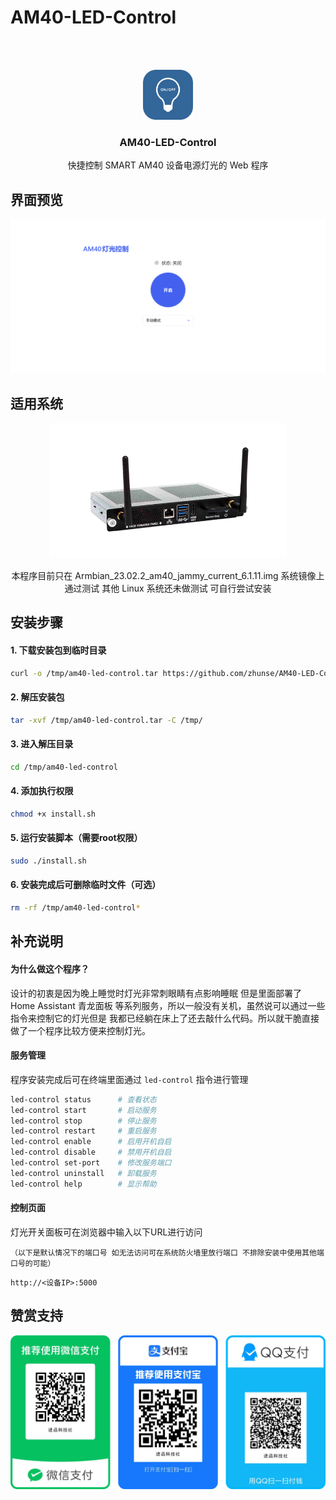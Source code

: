 # AM40-LED-Control
<br/>
<br/>
<p align="center">
    <img src="image/logo.png" alt="Logo" width="80" height="80">
</p>

<h3 align="center">AM40-LED-Control</h3>
<p align="center">
    快捷控制 SMART AM40 设备电源灯光的 Web 程序
</p>

## 界面预览

![](image/Demoa.png)

## 适用系统

<p align="center">
    <img src="image/am40.png" alt="Logo" width="380">
</p>

<p align="center">本程序目前只在 Armbian_23.02.2_am40_jammy_current_6.1.11.img 系统镜像上通过测试 其他 Linux 系统还未做测试 可自行尝试安装</p>

## 安装步骤

#### 1. 下载安装包到临时目录
```bash
curl -o /tmp/am40-led-control.tar https://github.com/zhunse/AM40-LED-Control/releases/download/V1.0/am40-led-control.tar
```

#### 2. 解压安装包
```bash
tar -xvf /tmp/am40-led-control.tar -C /tmp/
```
#### 3. 进入解压目录
```bash
cd /tmp/am40-led-control
```

#### 4. 添加执行权限
```bash
chmod +x install.sh
```

#### 5. 运行安装脚本（需要root权限）
```bash
sudo ./install.sh
```
#### 6. 安装完成后可删除临时文件（可选）
```bash
rm -rf /tmp/am40-led-control*
```

## 补充说明

#### 为什么做这个程序？

设计的初衷是因为晚上睡觉时灯光非常刺眼睛有点影响睡眠 但是里面部署了 Home Assistant 青龙面板 等系列服务，所以一般没有关机，虽然说可以通过一些指令来控制它的灯光但是 我都已经躺在床上了还去敲什么代码。所以就干脆直接做了一个程序比较方便来控制灯光。

#### 服务管理

程序安装完成后可在终端里面通过 `led-control` 指令进行管理

```bash
led-control status      # 查看状态
led-control start       # 启动服务
led-control stop        # 停止服务
led-control restart     # 重启服务
led-control enable      # 启用开机自启
led-control disable     # 禁用开机自启
led-control set-port    # 修改服务端口
led-control uninstall   # 卸载服务
led-control help        # 显示帮助
```
#### 控制页面

灯光开关面板可在浏览器中输入以下URL进行访问

 `（以下是默认情况下的端口号 如无法访问可在系统防火墙里放行端口 不排除安装中使用其他端口号的可能）`

```url
http://<设备IP>:5000
```

## 赞赏支持

![](image/pay.png)
